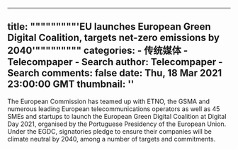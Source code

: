 
---
title: """""""""'EU launches European Green Digital Coalition, targets net-zero emissions by 2040'"""""""""
categories: 
    - 传统媒体
    - Telecompaper - Search
author: Telecompaper - Search
comments: false
date: Thu, 18 Mar 2021 23:00:00 GMT
thumbnail: ''
---

<div>   
The European Commission has teamed up with ETNO, the GSMA and numerous leading European telecommunications operators as well as 45 SMEs and startups to launch the European Green Digital Coalition at Digital Day 2021, organised by the Portuguese Presidency of the European Union. Under the EGDC, signatories pledge to ensure their companies will be climate neutral by 2040, among a number of targets and commitments.
      
</div>
            